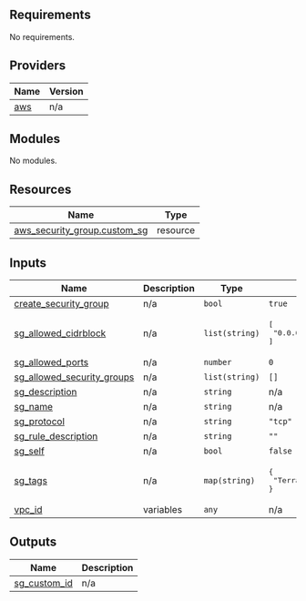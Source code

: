 ## Requirements

No requirements.

## Providers

| Name | Version |
|------|---------|
| <a name="provider_aws"></a> [aws](#provider\_aws) | n/a |

## Modules

No modules.

## Resources

| Name | Type |
|------|------|
| [aws_security_group.custom_sg](https://registry.terraform.io/providers/hashicorp/aws/latest/docs/resources/security_group) | resource |

## Inputs

| Name | Description | Type | Default | Required |
|------|-------------|------|---------|:--------:|
| <a name="input_create_security_group"></a> [create\_security\_group](#input\_create\_security\_group) | n/a | `bool` | `true` | no |
| <a name="input_sg_allowed_cidrblock"></a> [sg\_allowed\_cidrblock](#input\_sg\_allowed\_cidrblock) | n/a | `list(string)` | <pre>[<br/>  "0.0.0.0/0"<br/>]</pre> | no |
| <a name="input_sg_allowed_ports"></a> [sg\_allowed\_ports](#input\_sg\_allowed\_ports) | n/a | `number` | `0` | no |
| <a name="input_sg_allowed_security_groups"></a> [sg\_allowed\_security\_groups](#input\_sg\_allowed\_security\_groups) | n/a | `list(string)` | `[]` | no |
| <a name="input_sg_description"></a> [sg\_description](#input\_sg\_description) | n/a | `string` | n/a | yes |
| <a name="input_sg_name"></a> [sg\_name](#input\_sg\_name) | n/a | `string` | n/a | yes |
| <a name="input_sg_protocol"></a> [sg\_protocol](#input\_sg\_protocol) | n/a | `string` | `"tcp"` | no |
| <a name="input_sg_rule_description"></a> [sg\_rule\_description](#input\_sg\_rule\_description) | n/a | `string` | `""` | no |
| <a name="input_sg_self"></a> [sg\_self](#input\_sg\_self) | n/a | `bool` | `false` | no |
| <a name="input_sg_tags"></a> [sg\_tags](#input\_sg\_tags) | n/a | `map(string)` | <pre>{<br/>  "Terraform": "true"<br/>}</pre> | no |
| <a name="input_vpc_id"></a> [vpc\_id](#input\_vpc\_id) | variables | `any` | n/a | yes |

## Outputs

| Name | Description |
|------|-------------|
| <a name="output_sg_custom_id"></a> [sg\_custom\_id](#output\_sg\_custom\_id) | n/a |
